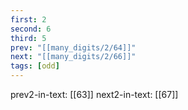 ```yaml
---
first: 2
second: 6
third: 5
prev: "[[many_digits/2/64]]"
next: "[[many_digits/2/66]]"
tags: [odd]
---
```

prev2-in-text: [[63]]
next2-in-text: [[67]]
